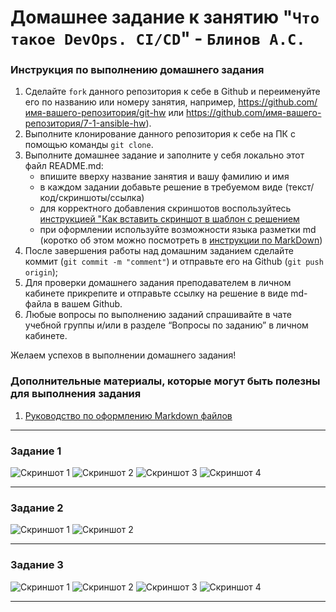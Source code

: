 # Домашнее задание к занятию "`Что такое DevOps. СI/СD`" - `Блинов А.С.`


### Инструкция по выполнению домашнего задания

   1. Сделайте `fork` данного репозитория к себе в Github и переименуйте его по названию или номеру занятия, например, https://github.com/имя-вашего-репозитория/git-hw или  https://github.com/имя-вашего-репозитория/7-1-ansible-hw).
   2. Выполните клонирование данного репозитория к себе на ПК с помощью команды `git clone`.
   3. Выполните домашнее задание и заполните у себя локально этот файл README.md:
      - впишите вверху название занятия и вашу фамилию и имя
      - в каждом задании добавьте решение в требуемом виде (текст/код/скриншоты/ссылка)
      - для корректного добавления скриншотов воспользуйтесь [инструкцией "Как вставить скриншот в шаблон с решением](https://github.com/netology-code/sys-pattern-homework/blob/main/screen-instruction.md)
      - при оформлении используйте возможности языка разметки md (коротко об этом можно посмотреть в [инструкции  по MarkDown](https://github.com/netology-code/sys-pattern-homework/blob/main/md-instruction.md))
   4. После завершения работы над домашним заданием сделайте коммит (`git commit -m "comment"`) и отправьте его на Github (`git push origin`);
   5. Для проверки домашнего задания преподавателем в личном кабинете прикрепите и отправьте ссылку на решение в виде md-файла в вашем Github.
   6. Любые вопросы по выполнению заданий спрашивайте в чате учебной группы и/или в разделе “Вопросы по заданию” в личном кабинете.
   
Желаем успехов в выполнении домашнего задания!
   
### Дополнительные материалы, которые могут быть полезны для выполнения задания

1. [Руководство по оформлению Markdown файлов](https://gist.github.com/Jekins/2bf2d0638163f1294637#Code)

---

### Задание 1
![Скриншот 1](https://github.com/AleksanderB5/sys-pattern-homework-8-2/blob/main/img/1.png)
![Скриншот 2](https://github.com/AleksanderB5/sys-pattern-homework-8-2/blob/main/img/2.png)
![Скриншот 3](https://github.com/AleksanderB5/sys-pattern-homework-8-2/blob/main/img/3.png)
![Скриншот 4](https://github.com/AleksanderB5/sys-pattern-homework-8-2/blob/main/img/4.png)

---

### Задание 2
![Скриншот 1](https://github.com/AleksanderB5/sys-pattern-homework-8-2/blob/main/img/2-1.png)
![Скриншот 2](https://github.com/AleksanderB5/sys-pattern-homework-8-2/blob/main/img/2-2.png)

---

### Задание 3
![Скриншот 1](https://github.com/AleksanderB5/sys-pattern-homework-8-2/blob/main/img/3-0.png)
![Скриншот 2](https://github.com/AleksanderB5/sys-pattern-homework-8-2/blob/main/img/3-1.png)
![Скриншот 3](https://github.com/AleksanderB5/sys-pattern-homework-8-2/blob/main/img/3-2.png)
![Скриншот 4](https://github.com/AleksanderB5/sys-pattern-homework-8-2/blob/main/img/3-3.png)

---
